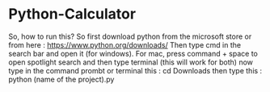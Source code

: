# Python-Calculator
So, how to run this? So first download python from the microsoft store or from here : https://www.python.org/downloads/
Then type cmd in the search bar and open it (for windows). For mac, press command + space to open spotlight search and then type terminal
(this will work for both) now type in the command prombt or terminal this : cd Downloads
then type this : python (name of the project).py
